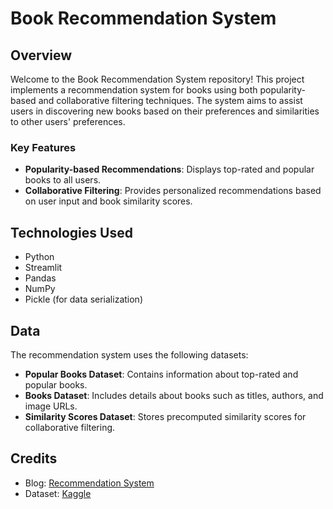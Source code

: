 # Book Recommendation System

## Overview

Welcome to the Book Recommendation System repository! This project implements a recommendation system for books using both popularity-based and collaborative filtering techniques. The system aims to assist users in discovering new books based on their preferences and similarities to other users' preferences.

### Key Features

- **Popularity-based Recommendations**: Displays top-rated and popular books to all users.
- **Collaborative Filtering**: Provides personalized recommendations based on user input and book similarity scores.

## Technologies Used

- Python
- Streamlit
- Pandas
- NumPy
- Pickle (for data serialization)

## Data

The recommendation system uses the following datasets:

- **Popular Books Dataset**: Contains information about top-rated and popular books.
- **Books Dataset**: Includes details about books such as titles, authors, and image URLs.
- **Similarity Scores Dataset**: Stores precomputed similarity scores for collaborative filtering.

## Credits
- Blog: [Recommendation System](https://pub.towardsai.net/step-by-step-approach-to-building-a-recommendation-system-a65be5a54045)
- Dataset: [Kaggle](https://www.kaggle.com/datasets/arashnic/book-recommendation-dataset)



